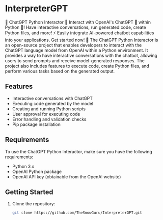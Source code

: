 # InterpreterGPT
 🤖 ChatGPT Python Interactor 🐍  Interact with OpenAI's ChatGPT 🚀 within Python 🐍! Have interactive conversations, run generated code, create Python files, and more! ⚡️ Easily integrate AI-powered chatbot capabilities into your applications. Get started now! 🎉
The ChatGPT Python Interactor is an open-source project that enables developers to interact with the ChatGPT language model from OpenAI within a Python environment. It provides a way to have interactive conversations with the chatbot, allowing users to send prompts and receive model-generated responses. The project also includes features to execute code, create Python files, and perform various tasks based on the generated output.

## Features

- Interactive conversations with ChatGPT
- Executing code generated by the model
- Creating and running Python scripts
- User approval for executing code
- Error handling and validation checks
- Pip package installation

## Requirements

To use the ChatGPT Python Interactor, make sure you have the following requirements:

- Python 3.x
- OpenAI Python package
- OpenAI API key (obtainable from the OpenAI website)

## Getting Started

1. Clone the repository:

   ```bash
   git clone https://github.com/TheSnowGuru/InterpreterGPT.git
